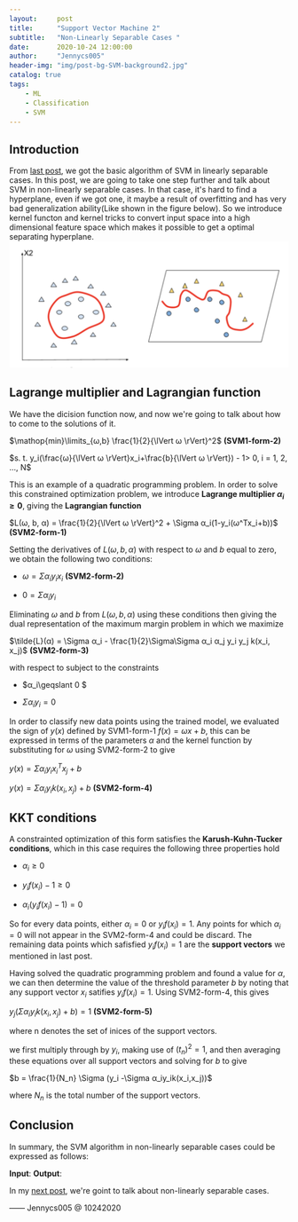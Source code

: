 ```yaml
---
layout:     post
title:      "Support Vector Machine 2"
subtitle:   "Non-Linearly Separable Cases "
date:       2020-10-24 12:00:00
author:     "Jennycs005"
header-img: "img/post-bg-SVM-background2.jpg"
catalog: true
tags:
    - ML
    - Classification
    - SVM
---
```


<head>
    <script src="https://cdn.mathjax.org/mathjax/latest/MathJax.js?config=TeX-AMS-MML_HTMLorMML" type="text/javascript"></script>
    <script type="text/x-mathjax-config">
        MathJax.Hub.Config({
            tex2jax: {
            skipTags: ['script', 'noscript', 'style', 'textarea', 'pre'],
            inlineMath: [['$','$']]
            }
        });
    </script>
</head>

## Introduction

From [last post](https://jennycs005.github.io/2020/10/10/Support-Vector-Machine1/), we got the basic algorithm of SVM in linearly separable cases. In this post, we are going to take one step further and talk about SVM in non-linearly separable cases. In that case, it's hard to find a hyperplane, even if we got one, it maybe a result of overfitting and has very bad generalization ability(Like shown in the figure below). So we introduce kernel functon and kernel tricks to convert input space into a high dimensional feature space which makes it possible to get a optimal separating hyperplane.
![img](/img/in-post/post-2020-10-24-SVM2/post-SVM2-01.png)


## Lagrange multiplier and Lagrangian function

We have the dicision function now, and now we're going to talk about how to come to the solutions of it.

$\mathop{min}\limits_{ω,b} \frac{1}{2}{\lVert ω \rVert}^2$ **(SVM1-form-2)**

$s. t. y_i(\frac{ω}{\lVert ω \rVert}x_i+\frac{b}{\lVert ω \rVert}) - 1> 0, i = 1, 2, ..., N$

This is an example of a quadratic programming problem. In order to solve this constrained optimization problem, we introduce **Lagrange multiplier $α_i\geqslant 0$**, giving the **Lagrangian function**

$L(ω, b, α) = \frac{1}{2}{\lVert ω \rVert}^2 + \Sigma α_i(1-y_i(ω^Tx_i+b))$ **(SVM2-form-1)**

Setting the derivatives of $L(ω, b, α)$ with respect to $ω$ and $b$ equal to zero, we obtain the following two conditions:

* $ω = \Sigma α_iy_ix_i$  **(SVM2-form-2)**

* $0 = \Sigma α_iy_i$

Eliminating  $ω$ and $b$ from $L(ω, b, α)$ using these conditions then giving the dual representation of the maximum margin problem in which we maximize

$\tilde{L}(α) = \Sigma α_i - \frac{1}{2}\Sigma\Sigma α_i α_j y_i y_j k(x_i, x_j)$ **(SVM2-form-3)**

with respect to subject to the constraints

* $α_i\geqslant 0 \$

* $\Sigma α_i y_i =0$

In order to classify new data points using the trained model, we evaluated the sign of $y(x)$ defined by SVM1-form-1 $f(x)=ωx+b$, this can be expressed in terms of the parameters $α$ and the kernel function by substituting for $ω$ using SVM2-form-2 to give

$y(x) = \Sigma α_i y_i{x_i}^Tx_j +b$

$y(x) = \Sigma α_i y_ik(x_i,x_j) +b$  **(SVM2-form-4)**

## KKT conditions

A constrainted optimization of this form satisfies the **Karush-Kuhn-Tucker conditions**, which in this case requires the following three properties hold

* $α_i\geqslant 0$

* $y_if(x_i)-1\geqslant 0$

* $α_i(y_if(x_i)-1)=0$

So for every data points, either $α_i = 0$ or $y_if(x_i)=1$. Any points for which $α_i = 0$ will not appear in the SVM2-form-4 and could be discard. The remaining data points which safisfied $y_if(x_i)=1$ are the **support vectors** we mentioned in last post.

Having solved the quadratic programming problem and found a value for $α$, we can then determine the value of the threshold parameter $b$ by noting that any support vector $x_i$ satifies $y_if(x_i) = 1$. Using SVM2-form-4, this gives 

$y_j(\Sigma α_iy_ik(x_i,x_j)+b)=1$ **(SVM2-form-5)**

where n denotes the set of inices of the support vectors.

we first multiply through by $y_i$, making use of $(t_n)^2 = 1$, and then averaging these equations over all support vectors and solving for $b$ to give 

$b = \frac{1}{N_n} \Sigma (y_i -\Sigma α_iy_ik(x_i,x_j))$

where $N_n$ is the total number of the support vectors.

## Conclusion

In summary, the SVM algorithm in non-linearly separable cases could be expressed as follows:

**Input**:
**Output**:







In my [next post](https://jennycs005.github.io/2020/10/24/Support-Vector-Machine3/), we're goint to talk about non-linearly separable cases.

—— Jennycs005 @ 10242020
